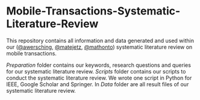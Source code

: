 # Mobile-Transactions-Systematic-Literature-Review
This repository contains all information and data generated and used within our ([@awersching](https://www.github.com/awersching), [@matejetz](https://www.github.com/matejetz), [@mathonto](https://www.github.com/mathonto)) systematic literature review on mobile transactions.

*Preparation* folder contains our keywords, research questions and queries for our systematic literature review.
*Scripts* folder contains our scripts to conduct the systematic literature review. We wrote one script in Python for IEEE, Google Scholar and Springer.
In *Data* folder are all result files of our systematic literature review.
